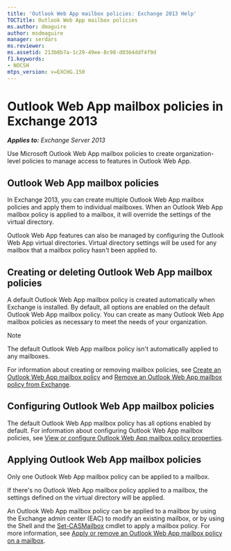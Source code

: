 ```yaml
---
title: 'Outlook Web App mailbox policies: Exchange 2013 Help'
TOCTitle: Outlook Web App mailbox policies
ms.author: dmaguire
author: msdmaguire
manager: serdars
ms.reviewer:
ms.assetid: 213b8b7a-1c29-49ee-8c98-d0364ddf4f9d
f1.keywords:
- NOCSH
mtps_version: v=EXCHG.150
---
```


# Outlook Web App mailbox policies in Exchange 2013

_**Applies to:** Exchange Server 2013_

Use Microsoft Outlook Web App mailbox policies to create organization-level policies to manage access to features in Outlook Web App.

## Outlook Web App mailbox policies
<a name="OWA"> </a>

In Exchange 2013, you can create multiple Outlook Web App mailbox policies and apply them to individual mailboxes. When an Outlook Web App mailbox policy is applied to a mailbox, it will override the settings of the virtual directory.

Outlook Web App features can also be managed by configuring the Outlook Web App virtual directories. Virtual directory settings will be used for any mailbox that a mailbox policy hasn't been applied to.

## Creating or deleting Outlook Web App mailbox policies
<a name="Create"> </a>

A default Outlook Web App mailbox policy is created automatically when Exchange is installed. By default, all options are enabled on the default Outlook Web App mailbox policy. You can create as many Outlook Web App mailbox policies as necessary to meet the needs of your organization.

> [!NOTE]
> The default Outlook Web App mailbox policy isn't automatically applied to any mailboxes.

For information about creating or removing mailbox policies, see [Create an Outlook Web App mailbox policy](create-outlook-web-app-mailbox-policy-exchange-2013-help.md) and [Remove an Outlook Web App mailbox policy from Exchange](remove-outlook-web-app-mailbox-policy-exchange-2013-help.md).

## Configuring Outlook Web App mailbox policies
<a name="Configuring"> </a>

The default Outlook Web App mailbox policy has all options enabled by default. For information about configuring Outlook Web App mailbox policies, see [View or configure Outlook Web App mailbox policy properties](configure-outlook-web-app-mailbox-policy-properties-exchange-2013-help.md).

## Applying Outlook Web App mailbox policies
<a name="Applying"> </a>

Only one Outlook Web App mailbox policy can be applied to a mailbox.

If there's no Outlook Web App mailbox policy applied to a mailbox, the settings defined on the virtual directory will be applied.

An Outlook Web App mailbox policy can be applied to a mailbox by using the Exchange admin center (EAC) to modify an existing mailbox, or by using the Shell and the [Set-CASMailbox](/powershell/module/exchange/set-casmailbox) cmdlet to apply a mailbox policy. For more information, see [Apply or remove an Outlook Web App mailbox policy on a mailbox](apply-or-remove-outlook-web-app-mailbox-policy-exchange-2013-help.md).